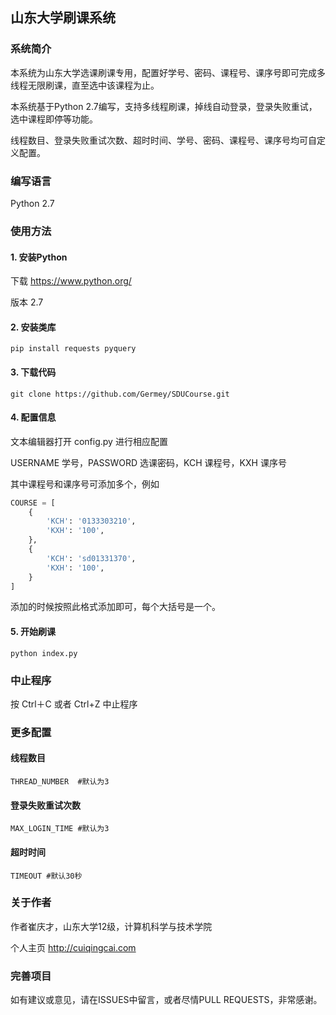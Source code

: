 ## 山东大学刷课系统

### 系统简介

本系统为山东大学选课刷课专用，配置好学号、密码、课程号、课序号即可完成多线程无限刷课，直至选中该课程为止。

本系统基于Python 2.7编写，支持多线程刷课，掉线自动登录，登录失败重试，选中课程即停等功能。

线程数目、登录失败重试次数、超时时间、学号、密码、课程号、课序号均可自定义配置。

### 编写语言

Python 2.7

### 使用方法

#### 1. 安装Python

下载 https://www.python.org/

版本 2.7

#### 2. 安装类库

```
pip install requests pyquery
```

#### 3. 下载代码

````
git clone https://github.com/Germey/SDUCourse.git
````

#### 4. 配置信息

文本编辑器打开 config.py 进行相应配置

USERNAME 学号，PASSWORD 选课密码，KCH 课程号，KXH 课序号

其中课程号和课序号可添加多个，例如

```python
COURSE = [
    {
        'KCH': '0133303210',
        'KXH': '100',
    },
    {
        'KCH': 'sd01331370',
        'KXH': '100',
    }
]
```

添加的时候按照此格式添加即可，每个大括号是一个。

#### 5. 开始刷课

```
python index.py
```

### 中止程序

按 Ctrl＋C 或者 Ctrl+Z 中止程序

### 更多配置

#### 线程数目

```
THREAD_NUMBER  #默认为3
```

#### 登录失败重试次数

```
MAX_LOGIN_TIME #默认为3
```

#### 超时时间

```
TIMEOUT #默认30秒
```

### 关于作者

作者崔庆才，山东大学12级，计算机科学与技术学院

个人主页 http://cuiqingcai.com

### 完善项目

如有建议或意见，请在ISSUES中留言，或者尽情PULL REQUESTS，非常感谢。